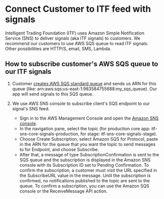 # Connect Customer to ITF feed with signals

Intelligent Trading Foundation (ITF) uses Amazon Simple Notification Service (SNS) to deliver signals (aka ITF signals) to customers.
We recommend our customers to use AWS SQS queue to read ITF signals.
Other possibilities are HTTP/S, email, SMS, Lambda.

## How to subscribe customer's AWS SQS queue to our ITF signals 

1. Customer [creates AWS SQS standard queue](https://console.aws.amazon.com/sqs/) and sends us ARN for this queue (like: arn:aws:sqs:us-east-1:983584755688:my_sqs_queue). 
Our app will send signals to this SQS queue. 

2. We use AWS SNS console to subscribe client's SQS endpoint to our signal's SNS feed. 

    * Sign in to the AWS Management Console and open the [Amazon SNS console](https://console.aws.amazon.com/sns/v2/home).
    * In the navigation pane, select the topic (for production core app: itf-sns-core-signals-production,  for stage: itf-sns-core-signals-stage).
    * Choose Create Subscription, select Amazon SQS for Protocol, paste in the ARN for the queue that you want the topic to send messages to for Endpoint, and choose Subscribe.
    * After that, a message of type SubscriptionConfirmation is sent to the SQS queue and the subscription is displayed in the Amazon SNS console with its Subscription ID set to Pending Confirmation. To confirm the subscription, a customer must visit the URL specified in the SubscribeURL value in the message. Until the subscription is confirmed, no notifications published to the topic are sent to the queue. To confirm a subscription, you can use the Amazon SQS console or the ReceiveMessage API action.